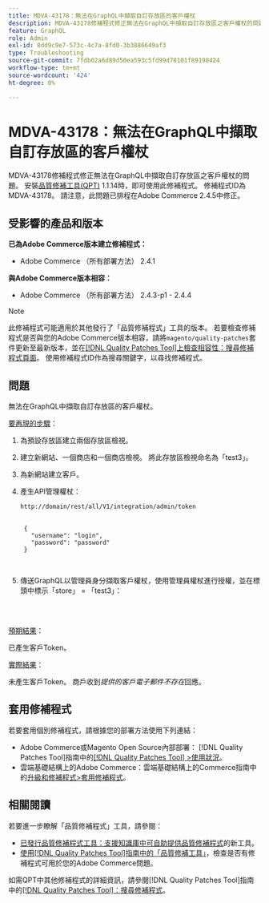 ```yaml
---
title: MDVA-43178：無法在GraphQL中擷取自訂存放區的客戶權杖
description: MDVA-43178修補程式修正無法在GraphQL中擷取自訂存放區之客戶權杖的問題。 安裝[Quality Patches Tool (QPT)](https://experienceleague.adobe.com/zh-hant/docs/commerce-operations/tools/quality-patches-tool/quality-patches-tool-to-self-serve-quality-patches) 1.1.14時，即可使用此修補程式。 修補程式ID為MDVA-43178。 請注意，此問題已排程在Adobe Commerce 2.4.5中修正。
feature: GraphQL
role: Admin
exl-id: 8dd9c9e7-573c-4c7a-8fd0-3b3886649af3
type: Troubleshooting
source-git-commit: 7fdb02a6d89d50ea593c5fd99d78101f89198424
workflow-type: tm+mt
source-wordcount: '424'
ht-degree: 0%

---
```


# MDVA-43178：無法在GraphQL中擷取自訂存放區的客戶權杖

MDVA-43178修補程式修正無法在GraphQL中擷取自訂存放區之客戶權杖的問題。 安裝[品質修補工具(QPT)](https://experienceleague.adobe.com/zh-hant/docs/commerce-operations/tools/quality-patches-tool/quality-patches-tool-to-self-serve-quality-patches) 1.1.14時，即可使用此修補程式。 修補程式ID為MDVA-43178。 請注意，此問題已排程在Adobe Commerce 2.4.5中修正。

## 受影響的產品和版本

**已為Adobe Commerce版本建立修補程式：**

* Adobe Commerce （所有部署方法） 2.4.1

**與Adobe Commerce版本相容：**

* Adobe Commerce （所有部署方法） 2.4.3-p1 - 2.4.4

>[!NOTE]
>
>此修補程式可能適用於其他發行了「品質修補程式」工具的版本。 若要檢查修補程式是否與您的Adobe Commerce版本相容，請將`magento/quality-patches`套件更新至最新版本，並在[[!DNL Quality Patches Tool]上檢查相容性：搜尋修補程式頁面](https://experienceleague.adobe.com/zh-hant/docs/commerce-operations/tools/quality-patches-tool/quality-patches-tool-to-self-serve-quality-patches)。 使用修補程式ID作為搜尋關鍵字，以尋找修補程式。

## 問題

無法在GraphQL中擷取自訂存放區的客戶權杖。

<u>要再現的步驟</u>：

1. 為預設存放區建立兩個存放區檢視。
1. 建立新網站、一個商店和一個商店檢視。 將此存放區檢視命名為「test3」。
1. 為新網站建立客戶。
1. 產生API管理權杖：

   `http://domain/rest/all/V1/integration/admin/token`

   <pre>
    <code class="language-graphql">
    &lbrace;
      "username": "login",
      "password": "password"
    &rbrace;
    </code>
    </pre>

1. 傳送GraphQL以管理員身分擷取客戶權杖，使用管理員權杖進行授權，並在標頭中標示「store」 = 「test3」：

   <pre>
    <customer_email>
      </pre>

<u>預期結果</u>：

已產生客戶Token。

<u>實際結果</u>：

未產生客戶Token。 商戶收到&#x200B;*提供的客戶電子郵件不存在*&#x200B;回應。

## 套用修補程式

若要套用個別修補程式，請根據您的部署方法使用下列連結：

* Adobe Commerce或Magento Open Source內部部署： [!DNL Quality Patches Tool]指南中的[[!DNL Quality Patches Tool] >使用狀況](/help/tools/quality-patches-tool/usage.md)。
* 雲端基礎結構上的Adobe Commerce：雲端基礎結構上的Commerce指南中的[升級和修補程式>套用修補程式](https://experienceleague.adobe.com/docs/commerce-cloud-service/user-guide/develop/upgrade/apply-patches.html?lang=zh-Hant)。

## 相關閱讀

若要進一步瞭解「品質修補程式」工具，請參閱：

* [已發行品質修補程式工具：支援知識庫中可自助提供品質修補程式](https://experienceleague.adobe.com/zh-hant/docs/commerce-operations/tools/quality-patches-tool/quality-patches-tool-to-self-serve-quality-patches)的新工具。
* [使用[!DNL Quality Patches Tool]指南中的「品質修補工具」](/help/tools/quality-patches-tool/patches-available-in-qpt/check-patch-for-magento-issue-with-magento-quality-patches.md)，檢查是否有修補程式可用於您的Adobe Commerce問題。

如需QPT中其他修補程式的詳細資訊，請參閱[!DNL Quality Patches Tool]指南中的[[!DNL Quality Patches Tool]：搜尋修補程式](https://experienceleague.adobe.com/tools/commerce-quality-patches/index.html?lang=zh-Hant)。
